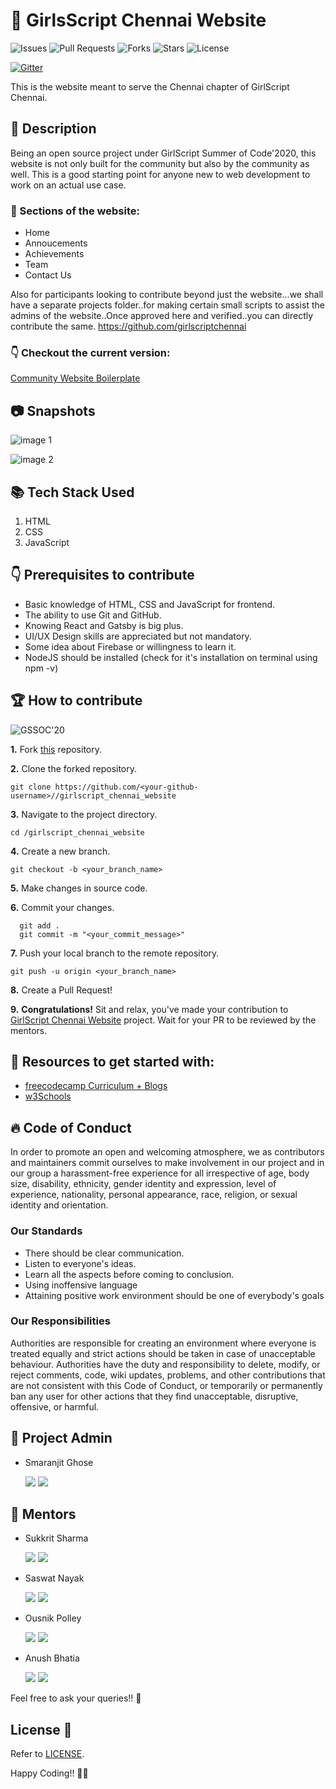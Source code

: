 # 🙆 GirlsScript Chennai Website

![Issues](https://img.shields.io/github/issues/smaranjitghose/girlscript_chennai_website)
![Pull Requests](https://img.shields.io/github/issues-pr/smaranjitghose/girlscript_chennai_website?)
![Forks](https://img.shields.io/github/forks/smaranjitghose/girlscript_chennai_website)
![Stars](	https://img.shields.io/github/stars/smaranjitghose/girlscript_chennai_website)
![License](https://img.shields.io/github/license/smaranjitghose/girlscript_chennai_website)

[![Gitter](https://badges.gitter.im/girlscript_chennai_website/community.svg)](https://gitter.im/girlscript_chennai_website/community?utm_source=badge&utm_medium=badge&utm_campaign=pr-badge)

This is the website meant to serve the Chennai chapter of GirlScript Chennai. 

## 🙇 Description
Being an open source project under GirlScript Summer of Code'2020, this website is not only built for the community but also by the community as well. This is a good starting point for anyone new to web development to work on an actual use case.
### 👀 Sections of the website:

- Home 
- Annoucements 
- Achievements 
- Team 
- Contact Us

Also for participants looking to contribute beyond just the website...we shall have a separate projects folder..for making certain small scripts to assist the admins of the website..Once approved here and verified..you can directly contribute the same.
https://github.com/girlscriptchennai

### 👇 Checkout the current version: 

[Community Website Boilerplate](https://girlscriptchennai.netlify.com/)

## 📷 Snapshots
![image 1](snapshots/Capture1.JPG)

![image 2](snapshots/Capture.JPG)

## 📚 Tech Stack Used
1. HTML
2. CSS
3. JavaScript

## 👇 Prerequisites to contribute

- Basic knowledge of HTML, CSS and JavaScript for frontend.
- The ability to use Git and GitHub.
- Knowing React and Gatsby is big plus.
- UI/UX Design skills are appreciated but not mandatory.
- Some idea about Firebase or willingness to learn it.
- NodeJS should be installed (check for it's installation on terminal using npm -v)


## 🏆 How to contribute

![GSSOC'20](https://img.shields.io/badge/GSSOC-20-orange?style=for-the-badge)


**1.** Fork [this](https://github.com/smaranjitghose//girlscript_chennai_website) repository.

**2.** Clone the forked repository.
```terminal
git clone https://github.com/<your-github-username>//girlscript_chennai_website
```

**3.** Navigate to the project directory.
```terminal
cd /girlscript_chennai_website
```

**4.** Create a new branch.
```terminal
git checkout -b <your_branch_name>
```

**5.** Make changes in source code.

**6.** Commit your changes.

```terminal
  git add .
  git commit -m "<your_commit_message>"
```

**7.** Push your local branch to the remote repository.
```terminal
git push -u origin <your_branch_name>
```

**8.** Create a Pull Request!

**9.** **Congratulations!** Sit and relax, you've made your contribution to [GirlScript Chennai Website](https://github.com/smaranjitghose//girlscript_chennai_website) project. Wait for your PR to be reviewed by the mentors.


## 📝 Resources to get started with:

- [freecodecamp Curriculum + Blogs](https://www.freecodecamp.org/)
- [w3Schools](https://www.w3schools.com/)

## 🔥 Code of Conduct
In order to promote an open and welcoming atmosphere, we as contributors and maintainers commit ourselves to make involvement in our project and in our group a harassment-free experience for all irrespective of age, body size, disability, ethnicity, gender identity and expression, level of experience, nationality, personal appearance, race, religion, or sexual identity and orientation.
### Our Standards
* There should be clear communication.
* Listen to everyone's ideas.
* Learn all the aspects before coming to conclusion.
* Using inoffensive language
* Attaining positive work environment should be one of everybody's goals
### Our Responsibilities
Authorities are responsible for creating an environment where everyone is treated equally and strict actions should be taken in case of unacceptable behaviour.
Authorities have the duty and responsibility to delete, modify, or reject comments, code, wiki updates, problems, and other contributions that are not consistent with this Code of Conduct, or temporarily or permanently ban any user for other actions that they find unacceptable, disruptive, offensive, or harmful.

## 👨 Project Admin

- Smaranjit Ghose <p>[<img src="https://img.icons8.com/windows/32/000000/github-2.png" display = "inline-block">](https://github.com/smaranjitghose) [<img src="https://img.icons8.com/color/48/000000/linkedin-2.png" display = "inline-block">](https://linkedin.com/in/smaranjitghose)</p>

## 👬  Mentors

- Sukkrit Sharma  <p>[<img src="https://img.icons8.com/windows/32/000000/github-2.png" display = "inline-block">](https://github.com/sukkritsharmaofficial) [<img src="https://img.icons8.com/ios-glyphs/30/000000/linkedin-2.png"/>](https://linkedin.com/in/sukkritsharma)</p>
- Saswat Nayak    <p>[<img src="https://img.icons8.com/windows/32/000000/github-2.png" display = "inline-block">](https://github.com/swat1998) [<img src="https://img.icons8.com/ios-glyphs/30/000000/linkedin-2.png"/>](linkedin.com/in/saswat-nayak-a41212166)</p> 
- Ousnik Polley   <p>[<img src="https://img.icons8.com/windows/32/000000/github-2.png" display = "inline-block">](https://github.com/ousnik) [<img src="https://img.icons8.com/ios-glyphs/30/000000/linkedin-2.png"/>](https://linkedin.com/in/ousnikpolley)</p>
- Anush Bhatia    <p>[<img src="https://img.icons8.com/windows/32/000000/github-2.png" display = "inline-block">](https://github.com/anushbhatia) [<img src="https://img.icons8.com/ios-glyphs/30/000000/linkedin-2.png"/>](https://linkedin.com/in/anush-bhatia-aa500a158)</p>

Feel free to ask your queries!! 🙌

## License 📝
Refer to [LICENSE](./LICENSE).

Happy Coding!! 💜💜

